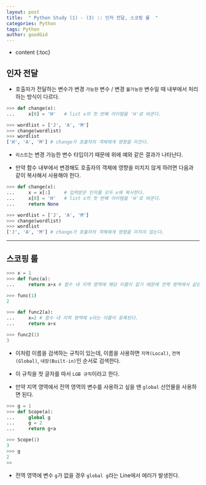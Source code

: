 ```yaml
---
layout: post
title:  " Python Study (1) - (3) :: 인자 전달, 스코핑 룰  "
categories: Python
tags: Python
author: goodGid
---
```

* content
{:toc}



## 인자 전달

* 호출자가 전달하는 변수가 변경 `가능한` 변수 / 변경 `불가능한` 변수일 때 내부에서 처리하는 방식이 다르다.

``` python
>>> def change(x):
...     x[0] = 'H'   # list x의 첫 번째 아이템을 'H'로 바꾼다.

>>> wordlist = ['J', 'A', 'M']
>>> change(wordlist)
>>> wordlist
['H', 'A', 'M'] # change가 호출자의 객체에게 영향을 미친다.
```

* `리스트`는 변경 가능한 변수 타입이기 때문에 위에 예와 같은 결과가 나타난다.

* 만약 함수 내부에서 변경해도 호출자의 객체에 영향을 미치지 않게 하려면 다음과 같이 복사해서 사용해야 한다.

``` python
>>> def change(x):
...     x = x[:]     # 입력받은 인자를 모두 x에 복사한다.
...     x[0] = 'H'   # list x의 첫 번째 아이템을 'H'로 바꾼다.
...     return None

>>> wordlist = ['J', 'A', 'M']
>>> change(wordlist)
>>> wordlist
['J', 'A', 'M'] # change가 호출자의 객체에게 영향을 미치지 않는다.
```


---

## 스코핑 룰

``` python
>>> x = 1
>>> def func(a):
...     return a+x # 함수 내 지역 영역에 해당 이름이 없기 때문에 전역 영역에서 같은 이름을 찾아 사용한다.

>>> func(1)
2

>>> def func2(a):
...     x=2 # 함수 내 지역 영역에 x라는 이름이 등록된다.
...     return a+x 

>>> func2(1)
3
```

* 이처럼 이름을 검색하는 규칙이 있는데, 이름을 사용하면 `지역(Local)`, `전역(Global)`, `내장(Built-in)`인 순서로 검색한다.

* 이 규칙을 첫 글자를 따서 `LGB 규칙`이라고 한다.

* 만약 지역 영역에서 전역 영역의 변수를 사용하고 싶을 땐 `global` 선언물을 사용하면 된다.

``` python
>>> g = 1
>>> def Scope(a):
...     global g
...     g = 2
...     return g+a

>>> Scope(1)
3
>>> g
2
>>
```

* 전역 영역에 변수 `g`가 없을 경우 `global g`라는 Line에서 에러가 발생한다.

